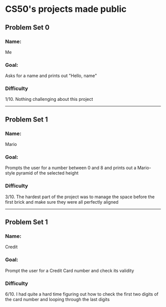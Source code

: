 # CS50's projects made public

## Problem Set 0
### Name: 
Me
### Goal: 
Asks for a name and prints out "Hello, name"
### Difficulty
1/10. Nothing challenging about this project

---

## Problem Set 1
### Name:
Mario
### Goal:
Prompts the user for a number between 0 and 8 and prints out a Mario-style pyramid of the selected height
### Difficulty
3/10. The hardest part of the project was to manage the space before the first brick and make sure they were all perfectly aligned

___

## Problem Set 1
### Name:
Credit
### Goal:
Prompt the user for a Credit Card number and check its validity
### Difficulty
6/10. I had quite a hard time figuring out how to check the first two digits of the card number and looping through the last digits
